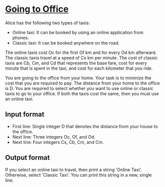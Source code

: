 # [Going to Office][link]

Alice has the following two types of taxis:

- Online taxi: It can be booked by using an online application from phones.
- Classic taxi: It can be booked anywhere on the road.

The online taxis cost Oc for the first Of km and for every Od km afterward. The classic taxis travel at a speed of Cs km per minute. The cost of classic taxis are Cb, Cm, and Cd that represents the base fare, cost for every minute that is spent in the taxi, and cost for each kilometer that you ride.

You are going to the office from your home. Your task is to minimize the cost that you are required to pay. The distance from your home to the office is D. You are required to select whether you want to use online or classic taxis to go to your office. If both the taxis cost the same, then you must use an online taxi.

## Input format

- First line: Single integer D that denotes the distance from your house to the office.
- Next line: Three integers Oc, Of, and Od.
- Next line: Four integers Cs, Cb, Cm, and Cm.

## Output format

If you select an online taxi to travel, then print a string 'Online Taxi'. Otherwise, select 'Classic Taxi'. You can print this string in a new, single line.

[link]: https://www.hackerearth.com/practice/basic-programming/operators/basics-of-operators/practice-problems/algorithm/going-to-office-e2ef3feb/
